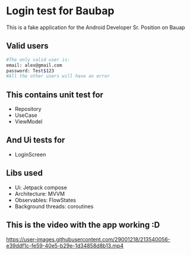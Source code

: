 # Login test for Baubap
This is a fake application for the Android Developer Sr. Position on Bauap

## Valid users
```bash
#The only valid user is: 
email: alex@gmail.com
password: Test$123
#All the other users will have an error
```

## This contains unit test for
* Repository
* UseCase
* ViewModel

## And Ui tests for 
* LoginScreen

## Libs used
* Ui: Jetpack compose
* Architecture: MVVM
* Observables: FlowStates
* Background threads: coroutines

## This is the video with the app working :D 

https://user-images.githubusercontent.com/29001218/213540056-e39ddf1c-fe59-40e5-b29e-1d34858d8b13.mp4
